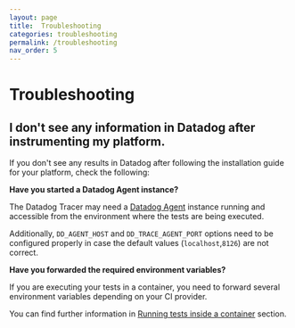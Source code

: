 ```yaml
---
layout: page
title:  Troubleshooting
categories: troubleshooting
permalink: /troubleshooting
nav_order: 5
---
```


# Troubleshooting

## I don't see any information in Datadog after instrumenting my platform.

If you don't see any results in Datadog after following the installation guide for your platform, check the following:

**Have you started a Datadog Agent instance?**

The Datadog Tracer may need a [Datadog Agent](https://docs.datadoghq.com/agent/) instance running and accessible from the environment where the tests are being executed.

Additionally, `DD_AGENT_HOST` and `DD_TRACE_AGENT_PORT` options need to be configured properly in case the default values (`localhost`,`8126`) are not correct.  

**Have you forwarded the required environment variables?**

If you are executing your tests in a container, you need to forward several environment variables depending on your CI provider.

You can find further information in [Running tests inside a container](/tests-in-container) section.